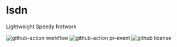 # lsdn
Lightweight Speedy Network

![github-action workflow](https://github.com/ldh1428a/lsdn/actions/workflows/maven.yml/badge.svg)
![github-action pr-event](https://github.com/ldh1428a/lsdn/actions/workflows/maven.yml/badge.svg?event=pull_request)
![github license](https://img.shields.io/github/license/ldh1428a/lsdn)
